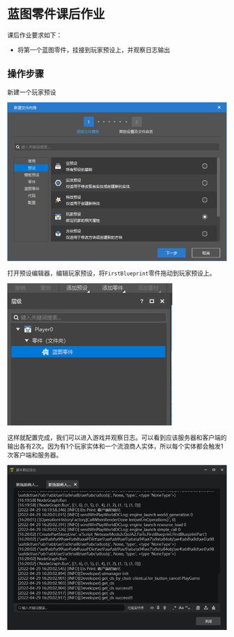 # 蓝图零件课后作业

课后作业要求如下：

- 将第一个蓝图零件，挂接到玩家预设上，并观察日志输出

## 操作步骤

新建一个玩家预设

![](./images/11.png)

打开预设编辑器，编辑玩家预设，将`FirstBlueprint`零件拖动到玩家预设上。

![](./images/12.png)

这样就配置完成，我们可以进入游戏并观察日志。可以看到应该服务器和客户端的输出各有2次。因为有1个玩家实体和一个流浪商人实体，所以每个实体都会触发1次客户端和服务器。

![](./images/13.png)